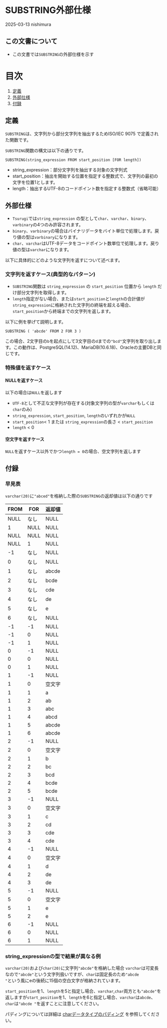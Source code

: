# SUBSTRING外部仕様

2025-03-13 nishimura

## この文書について

* この文書では`SUBSTRING`の外部仕様を示す

# 目次

1. [定義](#定義)
2. [外部仕様](#外部仕様)
3. [付録](#付録)

## 定義

`SUBSTRING`は、文字列から部分文字列を抽出するためISO/IEC 9075 で定義された関数です。


`SUBSTRING`関数の構文は以下の通りです。

```
SUBSTRING(string_expression FROM start_position [FOR length])
```

* string_expression：部分文字列を抽出する対象の文字列式
* start_position：抽出を開始する位置を指定する整数式で、文字列の最初の文字を位置1とします。
* length：抽出するUTF-8のコードポイント数を指定する整数式（省略可能）

## 外部仕様

* `Tsurugi`では`string_expression` の型として`char`、`varchar`、`binary`、`varbinary`の4つのみ許容されます。
* `binary`、`varbinary`の場合はバイナリデータをバイト単位で処理します。戻り値の型は`varbinary`になります。
* `char`、`varchar`はUTF-8データをコードポイント数単位で処理します。戻り値の型は`varchar`になります。

以下に具体的にどのような文字列を返すについて述べます。

### 文字列を返すケース(典型的なパターン)

* `SUBSTRING`関数は `string_expression` の `start_position` 位置から `length` だけ部分文字列を取得します。
* `length`指定がない場合、または`start_position`と`length`の合計値が`string_expression`に格納された文字列の終端を超える場合、`start_position`から終端までの文字列を返します。

以下に例を挙げて説明します。

```
SUBSTRING ( 'abcde' FROM 2 FOR 3 )
```

この場合、2文字目の`b`を起点にして3文字目の`d`までの`"bcd"`文字列を取り出します。この動作は、PostgreSQL(14.12)、MariaDB(10.6.18)、Oracleの主要DBと同じです。

### 特殊値を返すケース

#### NULLを返すケース

以下の場合は`NULL`を返します

* `UTF-8`として不正な文字列が存在する(対象文字列の型が`varchar`もしくは`char`のみ)
* `string_expression`, `start_position`, `length`のいずれかが`NULL`
* `start_position`< 1 または `string_expression`の長さ < `start_position`
* `length` < 0

#### 空文字を返すケース

`NULL`を返すケース以外でかつ`length = 0`の場合、空文字列を返します


## 付録

### 早見表

`varchar(20)`に`"abced"`を格納した際の`SUBSTRING`の返却値は以下の通りです

| FROM | FOR  |返却値 |
| ---- | ---- | ---- |
|NULL|なし |NULL|
|1 |NULL |NULL|
|NULL |NULL |NULL|
|NULL |1 |NULL|
|-1 |なし |NULL|
|0 |なし |NULL|
|1 |なし |abcde|
|2 |なし |bcde|
|3 |なし |cde|
|4 |なし |de|
|5 |なし |e|
|6 |なし |NULL|
|-1|-1|NULL|
|-1|0|NULL|
|-1|1|NULL|
|0|-1|NULL|
|0|0|NULL|
|0|1|NULL|
|1|-1|NULL|
|1|0|空文字|
|1|1|a|
|1|2|ab|
|1|3|abc|
|1|4|abcd|
|1|5|abcde|
|1|6|abcde|
|2|-1|NULL|
|2|0|空文字|
|2|1|b|
|2|2|bc|
|2|3|bcd|
|2|4|bcde|
|2|5|bcde|
|3|-1|NULL|
|3|0|空文字|
|3|1|c|
|3|2|cd|
|3|3|cde|
|3|4|cde|
|4|-1|NULL|
|4|0|空文字|
|4|1|d|
|4|2|de|
|4|3|de|
|5|-1|NULL|
|5|0|空文字|
|5|1|e|
|5|2|e|
|6|-1|NULL|
|6|0|NULL|
|6|1|NULL|

### string_expressionの型で結果が異なる例

`varchar(20)`および`char(20)`に文字列`"abcde"`を格納した場合
`varchar`は可変長なので`"abcde"`という文字列扱いですが、`char`は固定長のため`"abcde               "`という風にeの後続に15個の空白文字が格納されています。

`start_position`を1、`length`を5と指定し場合、`varchar`,`char`両方とも`"abcde"`を返しますが`start_position`を1、`length`を6と指定し場合、`varchar`は`abcde`、`char`は`"abcde "`を返すことに注意してください。

パディングについては詳細は
[charデータタイプのパディング](https://github.com/project-tsurugi/jogasaki/blob/master/docs/internal/char_padding.md) を参照してください。